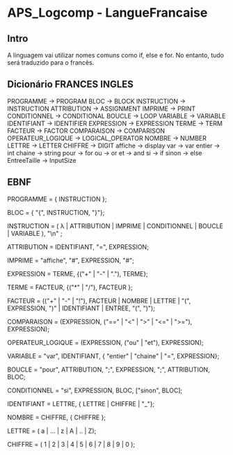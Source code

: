 # APS_Logcomp - LangueFrancaise

## Intro
A linguagem vai utilizar nomes comuns como if, else e for. No entanto, tudo será traduzido para o francês.

## Dicionário FRANCES INGLES

PROGRAMME -> PROGRAM
BLOC -> BLOCK
INSTRUCTION -> INSTRUCTION 
ATTRIBUTION -> ASSIGNMENT
IMPRIME -> PRINT
CONDITIONNEL -> CONDITIONAL
BOUCLE -> LOOP
VARIABLE -> VARIABLE 
IDENTIFIANT -> IDENTIFIER
EXPRESSION -> EXPRESSION 
TERME -> TERM
FACTEUR -> FACTOR
COMPARAISON -> COMPARISON
OPERATEUR_LOGIQUE -> LOGICAL_OPERATOR
NOMBRE -> NUMBER
LETTRE -> LETTER
CHIFFRE -> DIGIT
affiche -> display
var -> var 
entier -> int
chaine -> string
pour -> for
ou -> or
et -> and
si -> if
sinon -> else
EntreeTaille -> InputSize

## EBNF

PROGRAMME = { INSTRUCTION };

BLOC = { "{", INSTRUCTION, "}"};

INSTRUCTION = ( λ | ATTRIBUTION | IMPRIME | CONDITIONNEL | BOUCLE | VARIABLE ), "\n" ;

ATTRIBUTION = IDENTIFIANT, "=", EXPRESSION;

IMPRIME = "affiche", "#", EXPRESSION, "#";

EXPRESSION = TERME, {("+" | "-" | "."), TERME};

TERME = FACTEUR, {("*" | "/"), FACTEUR };

FACTEUR = (("+" | "-" | "!"), FACTEUR | NOMBRE | LETTRE | "(", EXPRESSION, ")" | IDENTIFIANT | ENTREE, "(", ")");

COMPARAISON = (EXPRESSION, ("==" | "<" | ">" | "<=" | ">="), EXPRESSION);

OPERATEUR_LOGIQUE = (EXPRESSION, ("ou" | "et"), EXPRESSION);

VARIABLE = "var", IDENTIFIANT, { "entier" | "chaine" | "=", EXPRESSION};

BOUCLE = "pour", ATTRIBUTION, ";", EXPRESSION, ";", ATTRIBUTION, BLOC;

CONDITIONNEL = "si", EXPRESSION, BLOC, ["sinon", BLOC];

IDENTIFIANT = LETTRE, { LETTRE | CHIFFRE | "_"};

NOMBRE = CHIFFRE, { CHIFFRE };

LETTRE = ( a | ... | z | A | .. | Z);

CHIFFRE = ( 1 | 2 | 3 | 4 | 5 | 6 | 7 | 8 | 9 | 0 );
